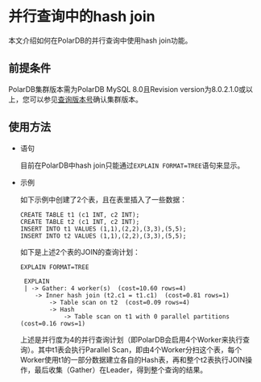 # 并行查询中的hash join

本文介绍如何在PolarDB的并行查询中使用hash join功能。

## 前提条件

PolarDB集群版本需为PolarDB MySQL 8.0且Revision version为8.0.2.1.0或以上，您可以参见[查询版本号](/cn.zh-CN/.md)确认集群版本。

## 使用方法

-   语句

    目前在PolarDB中hash join只能通过`EXPLAIN FORMAT=TREE`语句来显示。

-   示例

    如下示例中创建了2个表，且在表里插入了一些数据：

    ```
    CREATE TABLE t1 (c1 INT, c2 INT);
    CREATE TABLE t2 (c1 INT, c2 INT);
    INSERT INTO t1 VALUES (1,1),(2,2),(3,3),(5,5);
    INSERT INTO t2 VALUES (1,1),(2,2),(3,3),(5,5);
    ```

    如下是上述2个表的JOIN的查询计划：

    ```
    EXPLAIN FORMAT=TREE
    
     EXPLAIN
     | -> Gather: 4 worker(s)  (cost=10.60 rows=4)
        -> Inner hash join (t2.c1 = t1.c1)  (cost=0.81 rows=1)
            -> Table scan on t2  (cost=0.09 rows=4)
            -> Hash
                -> Table scan on t1 with 0 parallel partitions  (cost=0.16 rows=1)
    ```

    上述是并行度为4的并行查询计划（即PolarDB会启用4个Worker来执行查询）。其中t1表会执行Parallel Scan，即由4个Worker分扫这个表，每个Worker使用t1的一部分数据建立各自的Hash表，再和整个t2表执行JOIN操作，最后收集（Gather）在Leader，得到整个查询的结果。



